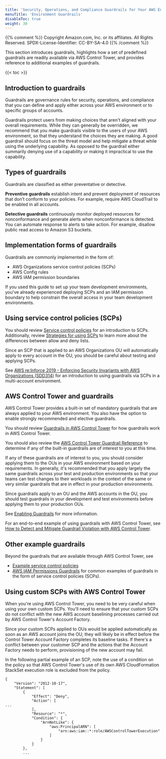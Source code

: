 ```yaml
---
title: 'Security, Operations, and Compliance Guardrails for Your AWS Environment'
menuTitle: 'Environment Guardrails'
disableToc: true
weight: 30
---
```


{{% comment %}}
Copyright Amazon.com, Inc. or its affiliates. All Rights Reserved.
SPDX-License-Identifier: CC-BY-SA-4.0
{{% /comment %}}

This section introduces guardrails, highlights how a set of predefined guardrails are readily available via AWS Control Tower, and provides reference to additional examples of guardrails.

{{< toc >}}

## Introduction to guardrails

Guardrails are governance rules for security, operations, and compliance that you can define and apply either across your AWS environment or to specific groups of accounts.

Guardrails protect users from making choices that aren't aligned with your overall requirements. While they can generally be overridden, we recommend that you make guardrails visible to the users of your AWS environment, so that they understand the choices they are making. A good guardrail should focus on the threat model and help mitigate a threat while using the underlying capability. As opposed to the guardrail either summarily denying use of a capability or making it impractical to use the capability.

## Types of guardrails

Guardrails are classified as either preventative or detective. 

**Preventive guardrails** establish intent and prevent deployment of resources that don’t conform to your policies. For example, require AWS CloudTrail to be enabled in all accounts. 

**Detective guardrails** continuously monitor deployed resources for nonconformance and generate alerts when nonconformance is detected.  You can automate response to alerts to take action. For example, disallow public read access to Amazon S3 buckets.

## Implementation forms of guardrails

Guardrails are commonly implemented in the form of:

* AWS Organizations service control policies (SCPs)
* AWS Config rules
* AWS IAM permission boundaries

If you used this guide to set up your team development environments, you've already experienced deploying SCPs and an IAM permission boundary to help constrain the overall access in your team development environments.

## Using service control policies (SCPs)

You should review [Service control policies](https://docs.aws.amazon.com/organizations/latest/userguide/orgs_manage_policies_scps.html) for an introduction to SCPs.  Additionally, review [Strategies for using SCPs](https://docs.aws.amazon.com/organizations/latest/userguide/orgs_manage_policies_scps_strategies.html) to learn more about the differences between allow and deny lists.

Since an SCP that is applied to an AWS Organizations OU will automatically apply to every account in the OU, you should be careful about testing and applying SCPs.

See [AWS re:Inforce 2019 - Enforcing Security Invariants with AWS Organizations (SDD314)](https://www.youtube.com/watch?v=W30sx0hpY0Y) for an introduction to using guardrails via SCPs in a multi-account environment.

## AWS Control Tower and guardrails

AWS Control Tower provides a built-in set of mandatory guardrails that are always applied to your AWS environment.  You also have the option to enable strongly recommended and elective guardrails. 

You should review [Guardrails in AWS Control Tower](https://docs.aws.amazon.com/controltower/latest/userguide/guardrails.html) for how guardrails work in AWS Control Tower.

You should also review the [AWS Control Tower Guardrail Reference](https://docs.aws.amazon.com/controltower/latest/userguide/guardrails-reference.html) to determine if any of the built-in guardrails are of interest to you at this time.

If any of these guardrails are of interest to you, you should consider applying them to the OUs in your AWS environment based on your requirements. In generally, it's recommended that you apply largely the same guardrails across your test and production environments so that your teams can test changes to their workloads in the context of the same or very similar guardrails that are in effect in your production environments.

Since guardrails apply to an OU and the AWS accounts in the OU, you should test guardrails in your development and test environments before applying them to your production OUs.

See [Enabling Guardrails](https://docs.aws.amazon.com/controltower/latest/userguide/guardrails.html#enable-guardrails) for more information.

For an end-to-end example of using guardrails with AWS Control Tower, see [How to Detect and Mitigate Guardrail Violation with AWS Control Tower](https://aws.amazon.com/blogs/mt/how-to-detect-and-mitigate-guardrail-violation-with-aws-control-tower/).

## Other example guardrails

Beyond the guardrails that are available through AWS Control Tower, see 

* [Example service control policies](https://docs.aws.amazon.com/organizations/latest/userguide/orgs_manage_policies_scps_examples.html)
* [AWS IAM Permissions Guardrails](https://aws-samples.github.io/aws-iam-permissions-guardrails/guardrails/scp-guardrails.html) for common examples of guardrails in the form of service control policies (SCPs).

## Using custom SCPs with AWS Control Tower

When you're using AWS Control Tower, you need to be very careful when using your own custom SCPs.  You'll need to ensure that your custom SCPs do not conflict with the new AWS account baselining processes carried out by AWS Control Tower's Account Factory.

Since your custom SCPs applied to OUs would be applied automatically as soon as an AWS account joins the OU, they will likely be in effect before the Control Tower Account Factory completes its baseline tasks. If there's a conflict between your customer SCP and the actions that the Account Factory needs to perform, provisioning of the new account may fail.

In the following partial example of an SCP, note the use of a condition on the policy so that AWS Control Tower's use of its own AWS CloudFormation StackSet execution role is excluded from the policy.

```
{
    "Version": "2012-10-17",
    "Statement": [
        {
            "Effect": "Deny",
            "Action": [
...
            ],
            "Resource": "*",
            "Condition": {
                "ArnNotLike": {
                    "aws:PrincipalARN": [
                        "arn:aws:iam::*:role/AWSControlTowerExecution"
                    ]
                }
            }
        },
        ...
```